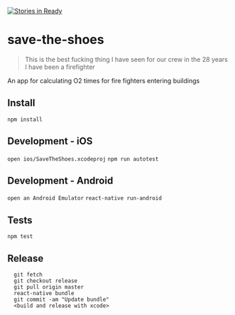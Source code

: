 [![Stories in Ready](https://badge.waffle.io/save-the-shoes/save-the-shoes.png?label=ready&title=Ready)](https://waffle.io/save-the-shoes/save-the-shoes)
# save-the-shoes
> This is the best fucking thing I have seen for our crew in the 28 years I have been a firefighter

An app for calculating O2 times for fire fighters entering buildings

Install
---

`npm install`

Development - iOS
---

`open ios/SaveTheShoes.xcodeproj`
`npm run autotest`

Development - Android
---

`open an Android Emulator`
`react-native run-android`

Tests
---

`npm test`

Release
---

```
  git fetch
  git checkout release
  git pull origin master
  react-native bundle
  git commit -am "Update bundle"
  <build and release with xcode>
```
